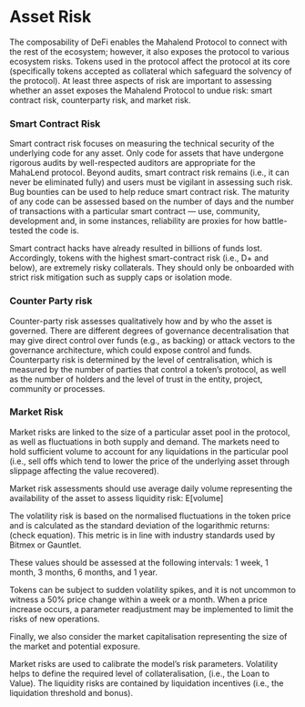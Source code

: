 # Asset Risk

The composability of DeFi enables the Mahalend Protocol to connect with the rest of the ecosystem; however, it also exposes the protocol to various ecosystem risks. Tokens used in the protocol affect the protocol at its core (specifically tokens accepted as collateral which safeguard the solvency of the protocol). At least three aspects of risk are important to assessing whether an asset exposes the Mahalend Protocol to undue risk: smart contract risk, counterparty risk, and market risk.

### Smart Contract Risk

Smart contract risk focuses on measuring the technical security of the underlying code for any asset. Only code for assets that have undergone rigorous audits by well-respected auditors are appropriate for the MahaLend protocol. Beyond audits, smart contract risk remains (i.e., it can never be eliminated fully) and users must be vigilant in assessing such risk. Bug bounties can be used to help reduce smart contract risk. The maturity of any code can be assessed based on the number of days and the number of transactions with a particular smart contract — use, community, development and, in some instances, reliability are proxies for how battle-tested the code is.

Smart contract hacks have already resulted in billions of funds lost. Accordingly, tokens with the highest smart-contract risk (i.e., D+ and below), are extremely risky collaterals. They should only be onboarded with strict risk mitigation such as supply caps or isolation mode.

### Counter Party risk

Counter-party risk assesses qualitatively how and by who the asset is governed. There are different degrees of governance decentralisation that may give direct control over funds (e.g., as backing) or attack vectors to the governance architecture, which could expose control and funds. Counterparty risk is determined by the level of centralisation, which is measured by the number of parties that control a token’s protocol, as well as the number of holders and the level of trust in the entity, project, community or processes.

### Market Risk

Market risks are linked to the size of a particular asset pool in the protocol, as well as fluctuations in both supply and demand. The markets need to hold sufficient volume to account for any liquidations in the particular pool (i.e., sell offs which tend to lower the price of the underlying asset through slippage affecting the value recovered).

Market risk assessments should use average daily volume representing the availability of the asset to assess liquidity risk: E\[volume]

The volatility risk is based on the normalised fluctuations in the token price and is calculated as the standard deviation of the logarithmic returns: (check equation). This metric is in line with industry standards used by Bitmex or Gauntlet.

These values should be assessed at the following intervals: 1 week, 1 month, 3 months, 6 months, and 1 year.

Tokens can be subject to sudden volatility spikes, and it is not uncommon to witness a 50% price change within a week or a month. When a price increase occurs, a parameter readjustment may be implemented to limit the risks of new operations.

Finally, we also consider the market capitalisation representing the size of the market and potential exposure.

Market risks are used to calibrate the model’s risk parameters. Volatility helps to define the required level of collateralisation, (i.e., the Loan to Value). The liquidity risks are contained by liquidation incentives (i.e., the liquidation threshold and bonus).

